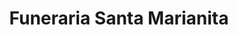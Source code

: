 ---
title: "Funeraria Santa Marianita"
url: /portoviejo/funeraria-santa-marianita/
shop: directores de funerarias
---